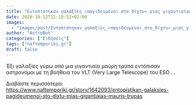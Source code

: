 ```yaml
---
title: "Εντοπίστηκαν γαλαξίες «παγιδευμένοι στο δίχτυ» μιας γιγαντιαίας μαύρης τρύπας"
date: 2020-10-12T12:10:52+02:00
images:
  - "images/post/Εντοπίστηκαν_γαλαξίες_«παγιδευμένοι_στο_δίχτυ»_μιας_γιγαντιαίας_μαύρης_τρύπας.jpg"
author: "AstroBot"
categories: ["Ειδήσεις"]
tags: ["naftemporiki.gr"]
draft: false
---
```


Έξι γαλαξίες γύρω από μια γιγαντιαία μαύρη τρύπα εντόπισαν αστρονόμοι με τη βοήθεια του VLT (Very Large Telescope) του ESO ...

Διαβάστε περισσότερα: https://www.naftemporiki.gr/story/1642093/entopistikan-galaksies-pagideumenoi-sto-dixtu-mias-gigantiaias-mauris-trupas
